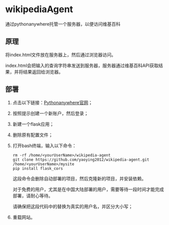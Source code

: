 # wikipediaAgent
通过pythonanywhere托管一个服务器，以便访问维基百科
## 原理
将index.html文件放在服务器上，然后通过浏览器访问。

index.html会把输入的查询字符串发送到服务器，服务器通过维基百科API获取结果，并将结果返回给浏览器。

## 部署
1. 点击以下链接：[Pythonanywhere官网](https://www.pythonanywhere.com)；
   <img src="">
2. 按照提示创建一个新账户，然后登录；
3. 新建一个flask应用；
4. 删除原有配置文件；
5. 打开bash终端，输入以下命令：
   ```
   rm -rf /home/<yourUserName>/wikipedia-agent
   git clone https://github.com/yaoying2012/wikipedia-agent.git /home/<yourUserName>/mysite
   pip install flask_cors
   ```
   这段命令会删除自动部署的项目，然后克隆新的项目，并安装依赖。

   对于免费的用户，尤其是在中国大陆部署的用户，需要等待一段时间才能完成部署，请耐心等待。

   请确保把这段代码中的<yourUserName>替换为真实的用户名，并区分大小写；

6. 重载网站。
